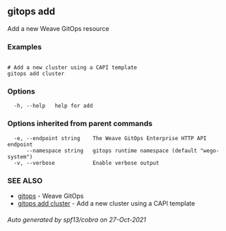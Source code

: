 ## gitops add

Add a new Weave GitOps resource

### Examples

```

# Add a new cluster using a CAPI template
gitops add cluster
```

### Options

```
  -h, --help   help for add
```

### Options inherited from parent commands

```
  -e, --endpoint string    The Weave GitOps Enterprise HTTP API endpoint
      --namespace string   gitops runtime namespace (default "wego-system")
  -v, --verbose            Enable verbose output
```

### SEE ALSO

* [gitops](gitops.md)	 - Weave GitOps
* [gitops add cluster](gitops_add_cluster.md)	 - Add a new cluster using a CAPI template

###### Auto generated by spf13/cobra on 27-Oct-2021
